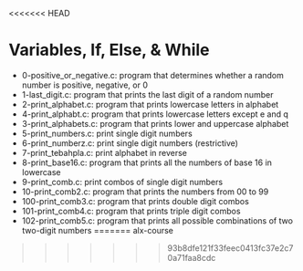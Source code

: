 <<<<<<< HEAD
# Variables, If, Else, & While
* 0-positive_or_negative.c: program that determines whether a random number is positive, negative, or 0
* 1-last_digit.c: program that prints the last digit of a random number
* 2-print_alphabet.c: program that prints lowercase letters in alphabet
* 4-print_alphabt.c: program that prints lowercase letters except e and q
* 3-print_alphabets.c: program that prints lower and uppercase alphabet
* 5-print_numbers.c: print single digit numbers
* 6-print_numberz.c: print single digit numbers (restrictive)
* 7-print_tebahpla.c: print alphabet in reverse
* 8-print_base16.c: program that prints all the numbers of base 16 in lowercase
* 9-print_comb.c: print combos of single digit numbers
* 10-print_comb2.c: program that prints the numbers from 00 to 99
* 100-print_comb3.c: program that prints double digit combos
* 101-print_comb4.c: program that prints triple digit combos
* 102-print_comb5.c: program that prints all possible combinations of two two-digit numbers
=======
alx-course
>>>>>>> 93b8dfe121f33feec0413fc37e2c70a71faa8cdc
